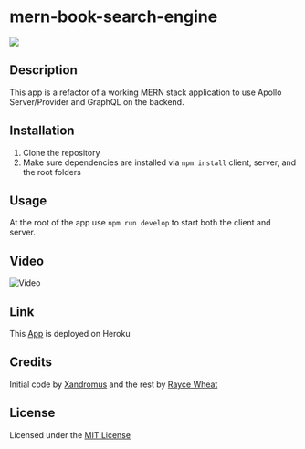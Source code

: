 # mern-book-search-engine

![](https://img.shields.io/badge/license-MIT-blue)

## Description
This app is a refactor of a working MERN stack application to use Apollo Server/Provider and GraphQL on the backend. 

## Installation
1. Clone the repository
2. Make sure dependencies are installed via `npm install` client, server, and the root folders

## Usage
At the root of the app use `npm run develop` to start both the client and server.

## Video
![Video](https://drive.google.com/file/d/10Arr5arO1nKksjg84g2eu-epvWx5VdYw/view?usp=sharing)

## Link 
This [App](https://mern-book-serach-engine.herokuapp.com/) is deployed on Heroku

## Credits 
Initial code by [Xandromus](https://github.com/Xandromus) and the rest by [Rayce Wheat](https://github.com/RayceWheat)

## License 
Licensed under the [MIT License](LICENSE)